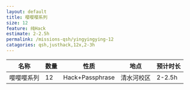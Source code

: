```yaml
---
layout: default
title: 嘤嘤嘤系列
size: 12
feature: 纯Hack
estimate: 2-2.5h
permalink: /missions-qsh/yingyingying-12
catagories: qsh,justhack,12x,2-3h 
---
```


名称 | 数量 | 性质 | 地点 | 预计时长
---- | ---- | ---- | ---- | --------
嘤嘤嘤系列 | 12 | Hack+Passphrase | 清水河校区 | 2-2.5h
